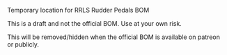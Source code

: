 Temporary location for RRLS Rudder Pedals BOM

This is a draft and not the official BOM. Use at your own risk.

This will be removed/hidden when the official BOM is available on patreon or publicly.
